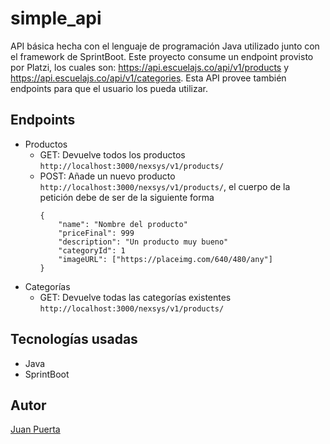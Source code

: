 # simple_api

API básica hecha con el lenguaje de programación Java utilizado junto con el framework de SprintBoot. Este proyecto consume un endpoint provisto por Platzi, los cuales son: https://api.escuelajs.co/api/v1/products y https://api.escuelajs.co/api/v1/categories. Esta API provee también endpoints para que el usuario los pueda utilizar.

## Endpoints

- Productos
  - GET: Devuelve todos los productos `http://localhost:3000/nexsys/v1/products/`
  - POST: Añade  un nuevo producto `http://localhost:3000/nexsys/v1/products/`, el cuerpo de la petición debe de ser de la siguiente forma
    ```
    {
        "name": "Nombre del producto"
        "priceFinal": 999
        "description": "Un producto muy bueno"
        "categoryId": 1
        "imageURL": ["https://placeimg.com/640/480/any"]
    }
    ```
- Categorías
  - GET: Devuelve todas las categorías existentes `http://localhost:3000/nexsys/v1/products/`

## Tecnologías usadas

- Java
- SprintBoot

## Autor

[Juan Puerta](https://github.com/Juan-Puerta)
